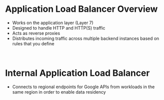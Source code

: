 # Application Load Balancer Overview

* Works on the application layer (Layer 7)
* Designed to handle HTTP and HTTP(S) traffic
* Acts as reverse proxies
* Distributes incoming traffic across multiple backend instances based on rules that you define

<br>

# Internal Application Load Balancer 

* Connects to regional endpoints for Google APIs from workloads in the same region in order to enable data residency